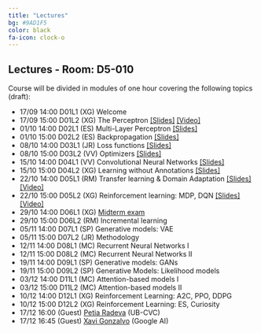 ```yaml
---
title: "Lectures"
bg: #9AD1F5
color: black
fa-icon: clock-o
---
```


## Lectures - Room: D5-010

Course will be divided in modules of one hour covering the following topics (draft):

* 17/09 14:00 D01L1 (XG) Welcome  
* 17/09 15:00 D01L2 (XG) The Perceptron [[Slides]][d01l2-slides] [[Video]][d01l2-video]
* 01/10 14:00 D02L1 (ES) Multi-Layer Perceptron [[Slides]][d02l1-slides]
* 01/10 15:00 D02L2 (ES) Backpropagation [[Slides]][d02l2-slides]
* 08/10 14:00 D03L1 (JR) Loss functions [[Slides]][d03l1-slides]
* 08/10 15:00 D03L2 (VV) Optimizers [[Slides]][d03l2-slides]
* 15/10 14:00 D04L1 (VV) Convolutional Neural Networks [[Slides]][d04l1-slides]
* 15/10 15:00 D04L2 (XG) Learning without Annotations [[Slides]][d04l2-slides]
* 22/10 14:00 D05L1 (RM) Transfer learning & Domain Adaptation [[Slides]][d05l1-slides] [[Video]][d05l1-video]
* 22/10 15:00 D05L2 (XG) Reinforcement learning: MDP, DQN [[Slides]][d05l2-slides] [[Video]][d05l2-video]
* 29/10 14:00 D06L1 (XG) [Midterm exam](https://github.com/telecombcn-dl/2018-dlai/raw/master/exams/dlai-2018-midterm.pdf)
* 29/10 15:00 D06L2 (RM) Incremental learning
* 05/11 14:00 D07L1 (SP) Generative models: VAE
* 05/11 15:00 D07L2 (JR) Methodology 
* 12/11 14:00 D08L1 (MC) Recurrent Neural Networks I
* 12/11 15:00 D08L2 (MC) Recurrent Neural Networks II
* 19/11 14:00 D09L1 (SP) Generative models: GANs
* 19/11 15:00 D09L2 (SP) Generative Models: Likelihood models
* 03/12 14:00 D11L1 (MC) Attention-based models I
* 03/12 15:00 D11L2 (MC) Attention-based models II
* 10/12 14:00 D12L1 (XG) Reinforcement Learning: A2C, PPO, DDPG
* 10/12 15:00 D12L2 (XG) Reinforcement Learning: ES, Curiosity
* 17/12 16:00 (Guest) [Petia Radeva](http://www.cvc.uab.es/~petia/) (UB-CVC)
* 17/12 16:45 (Guest) [Xavi Gonzalvo](https://ai.google/research/people/XaviGonzalvo) (Google AI)


[d01l2-slides]: https://www.slideshare.net/xavigiro/the-perceptron-xavier-giroinieto-upc-barcelona-2018
[d01l2-video]: https://www.youtube.com/watch?v=cshjMqYJrTo

[d02l1-slides]: https://www.slideshare.net/xavigiro/multilayer-perceptron-elisa-sayrol-upc-barcelona-2018
[d02l2-slides]: https://www.slideshare.net/xavigiro/backpropagation-elisa-sayrol-upc-barcelona-2018

[d03l1-slides]: https://www.slideshare.net/xavigiro/loss-functions-for-deep-learning-javier-ruiz-hidalgo-upc-barcelona-2018
[d03l2-slides]: https://www.slideshare.net/xavigiro/optimization-for-neural-network-training-veronica-vilaplana-upc-barcelona-2018

[d04l1-slides]: https://www.slideshare.net/xavigiro/convolutional-neural-networks-veronica-vilaplana-upc-barcelona-2018
[d04l2-slides]: https://www.slideshare.net/xavigiro/deep-learning-without-annotations-xavier-giro-upc-barcelona-2018

[d05l1-slides]: https://www.slideshare.net/xavigiro/transfer-learning-and-domain-adaptation-ramon-morros-upc-2018
[d05l1-video]: https://youtu.be/ik_Up56bWLE

[d05l2-slides]: https://www.slideshare.net/xavigiro/deep-reinforcement-learning-mdp-dqn-xavier-giroinieto-upc-barcelona-2018
[d05l2-video]: https://youtu.be/HBeevCctYXM
